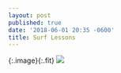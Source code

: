 ```yaml
---
layout: post
published: true
date: '2018-06-01 20:35 -0600'
title: Surf Lessons
---
```

{:.image}{:.fit}
![](https://lh3.googleusercontent.com/FhG8pYcQysew8e-xpbkSf32efH70mgQ0i27fhDAzOrVXUO3Zeu9icchKtUv0lOCkO4PnEiFKLvmeuIIda7400Y3t9oLkdjn8u_5fL7cgQWWidpedQSs3GzzkTYrbFxiy_Z0koO-PKFjXjXxDXkkm1zi4Uk6Fk6f6Vcjw_ZAH6b7QChj8gkuR-qZVJvcG0Oq6NH9a8GhFuvozJ24uRz7KVXjqDy0e9szZAdcVNnecBvk_6gDetrejfIwXaZBIR71FrKDqhM-zwZ__Q8bM7cqrrXllFZ2-y5Gr4EaGJnpl5S4wJZDGk2GiHNlKjED39_SIYHpg_g--71GZK9_KGO-1qOm_bwmhw3qVQY38LX8GWh4JcP80FfE0Lhf8aHcT8s1BnhvtZsIFap0Bs1xy_bnD6FCdszW3DHiS3GQi_dtVuRFfb6fnjD_UezwMswDaXIKGdaPqzja4uGwsWT57-BxH9BTT3am1p7lRp9rf7ikYECXTfhji84iDd0at0FcAxcbRoj1GXt5mX2e81oFUvSmeVaAX3LhQ03R_imLKPz-Siqv4kzO3aVd0erQZlre2n3ULUvUFd-3AwoLhJNHD7gnfdGHzNCTB3V66pLtRA6c4=w2142-h1606-no)
